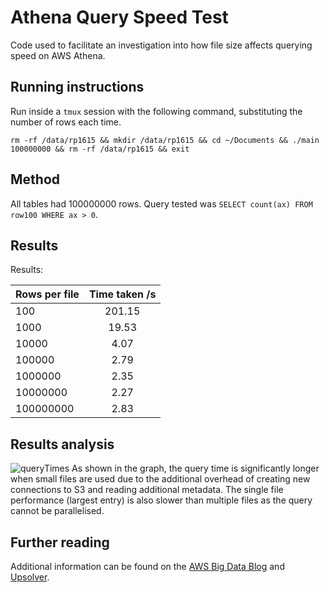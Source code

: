 # Athena Query Speed Test
Code used to facilitate an investigation into how file size affects querying speed on AWS Athena.

## Running instructions
Run inside a `tmux` session with the following command, substituting the number of rows each time.
```
rm -rf /data/rp1615 && mkdir /data/rp1615 && cd ~/Documents && ./main 100000000 && rm -rf /data/rp1615 && exit
```

## Method
All tables had 100000000 rows. Query tested was `SELECT count(ax) FROM row100 WHERE ax > 0`.

## Results
Results:

| Rows per file | Time taken /s  | 
| ------------- |:--------------:| 
| 100           | 201.15         | 
| 1000          | 19.53          | 
| 10000         | 4.07           | 
| 100000        | 2.79           | 
| 1000000       | 2.35           | 
| 10000000      | 2.27           | 
| 100000000     | 2.83           | 


## Results analysis
![queryTimes](https://user-images.githubusercontent.com/26333869/60196348-d3c2ef80-9834-11e9-8956-53487cbfd2d8.png)
As shown in the graph, the query time is significantly longer when small files are used due to the additional overhead of creating new connections to S3 and reading additional metadata. The single file performance (largest entry) is also slower than multiple files as the query cannot be parallelised. 

## Further reading
Additional information can be found on the [AWS Big Data Blog](https://aws.amazon.com/blogs/big-data/top-10-performance-tuning-tips-for-amazon-athena/) and [Upsolver](https://www.upsolver.com/blog/aws-athena-performance-best-practices-performance-tuning-tips).
